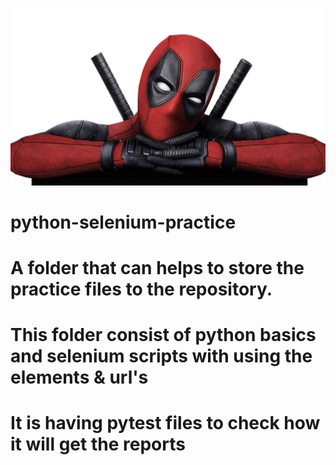 
![img.png](img.png)


# python-selenium-practice
# A folder that can helps to store the practice files to the repository.
# This folder consist of python basics and selenium scripts with using the elements & url's
# It is having pytest files to check how it will get the reports 